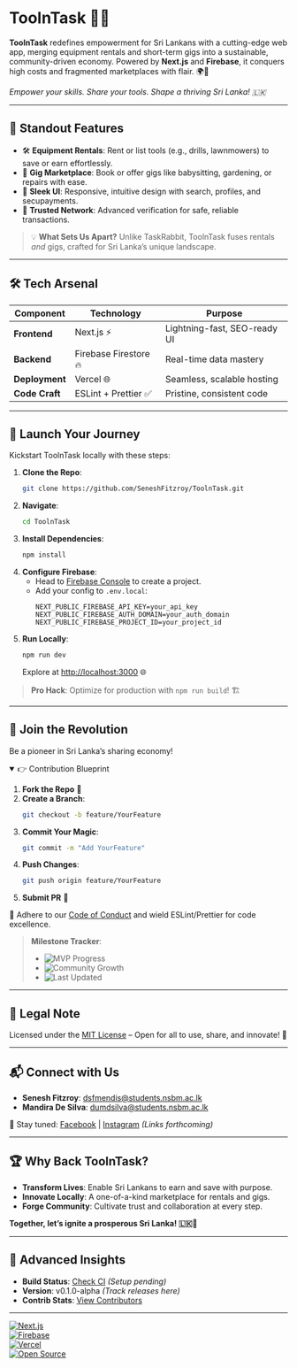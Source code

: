 # ToolnTask 🚀🔥  
**ToolnTask** redefines empowerment for Sri Lankans with a cutting-edge web app, merging equipment rentals and short-term gigs into a sustainable, community-driven economy. Powered by **Next.js** and **Firebase**, it conquers high costs and fragmented marketplaces with flair. 🌍💼  

*Empower your skills. Share your tools. Shape a thriving Sri Lanka! 🇱🇰*

---

## 🌟 Standout Features  
- 🛠️ **Equipment Rentals**: Rent or list tools (e.g., drills, lawnmowers) to save or earn effortlessly.  
- 👷 **Gig Marketplace**: Book or offer gigs like babysitting, gardening, or repairs with ease.  
- 📱 **Sleek UI**: Responsive, intuitive design with search, profiles, and secupayments.  
- 🤝 **Trusted Network**: Advanced verification for safe, reliable transactions.  

> 💡 **What Sets Us Apart?** Unlike TaskRabbit, ToolnTask fuses rentals *and* gigs, crafted for Sri Lanka’s unique landscape.

---

## 🛠️ Tech Arsenal  
| **Component**   | **Technology**         | **Purpose**                  |
|-----------------|-----------------------|------------------------------|
| **Frontend**    | Next.js ⚡            | Lightning-fast, SEO-ready UI |
| **Backend**     | Firebase Firestore 🔥 | Real-time data mastery       |
| **Deployment**  | Vercel 🌐            | Seamless, scalable hosting   |
| **Code Craft**  | ESLint + Prettier ✅  | Pristine, consistent code    |

---

## 🚀 Launch Your Journey  
Kickstart ToolnTask locally with these steps:  

1. **Clone the Repo**:  
   ```bash
   git clone https://github.com/SeneshFitzroy/ToolnTask.git
   ```
2. **Navigate**:  
   ```bash
   cd ToolnTask
   ```
3. **Install Dependencies**:  
   ```bash
   npm install
   ```
4. **Configure Firebase**:  
   - Head to [Firebase Console](https://console.firebase.google.com) to create a project.  
   - Add your config to `.env.local`:  
     ```env
     NEXT_PUBLIC_FIREBASE_API_KEY=your_api_key
     NEXT_PUBLIC_FIREBASE_AUTH_DOMAIN=your_auth_domain
     NEXT_PUBLIC_FIREBASE_PROJECT_ID=your_project_id
     ```
5. **Run Locally**:  
   ```bash
   npm run dev
   ```
   Explore at [http://localhost:3000](http://localhost:3000) 🌐  

> **Pro Hack**: Optimize for production with `npm run build`! 🏗️  

---

## 🤝 Join the Revolution  
Be a pioneer in Sri Lanka’s sharing economy!  

<details open>  
<summary>👉 Contribution Blueprint</summary>  

1. **Fork the Repo** 🍴  
2. **Create a Branch**:  
   ```bash
   git checkout -b feature/YourFeature
   ```
3. **Commit Your Magic**:  
   ```bash
   git commit -m "Add YourFeature"
   ```
4. **Push Changes**:  
   ```bash
   git push origin feature/YourFeature
   ```
5. **Submit PR** 🚀  

</details>  

📜 Adhere to our [Code of Conduct](CODE_OF_CONDUCT.md) and wield ESLint/Prettier for code excellence.  

> **Milestone Tracker**:  
> - ![MVP Progress](https://img.shields.io/badge/MVP-75%25-green)  
> - ![Community Growth](https://img.shields.io/badge/Users-500%2B-blue)  
> - ![Last Updated](https://img.shields.io/badge/Last%20Updated-June%2022,%202025-lightgrey)  

---

## 📜 Legal Note  
Licensed under the [MIT License](LICENSE) – Open for all to use, share, and innovate! 🗽  

---

## 📬 Connect with Us  
- **Senesh Fitzroy**: [dsfmendis@students.nsbm.ac.lk](mailto:dsfmendis@students.nsbm.ac.lk)  
- **Mandira De Silva**: [dumdsilva@students.nsbm.ac.lk](mailto:dumdsilva@students.nsbm.ac.lk)  

📲 Stay tuned: [Facebook](https://facebook.com) | [Instagram](https://instagram.com) *(Links forthcoming)*  

---

## 🏆 Why Back ToolnTask?  
- **Transform Lives**: Enable Sri Lankans to earn and save with purpose.  
- **Innovate Locally**: A one-of-a-kind marketplace for rentals and gigs.  
- **Forge Community**: Cultivate trust and collaboration at every step.  

**Together, let’s ignite a prosperous Sri Lanka! 🇱🇰💪**  

---

## 🔧 Advanced Insights  
- **Build Status**: [Check CI](https://github.com/SeneshFitzroy/ToolnTask/actions) *(Setup pending)*  
- **Version**: v0.1.0-alpha *(Track releases here)*  
- **Contrib Stats**: [View Contributors](https://github.com/SeneshFitzroy/ToolnTask/graphs/contributors)  

---

[![Next.js](https://img.shields.io/badge/Powered%20by-Next.js-000000)](https://nextjs.org)  
[![Firebase](https://img.shields.io/badge/Backend-Firebase-orange)](https://firebase.google.com)  
[![Vercel](https://img.shields.io/badge/Deployed%20on-Vercel-black)](https://vercel.com)  
[![Open Source](https://img.shields.io/badge/Open%20Source-Yes-green)](https://opensource.org/licenses/MIT)  

